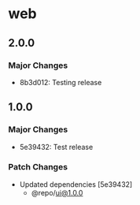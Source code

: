 # web

## 2.0.0

### Major Changes

- 8b3d012: Testing release

## 1.0.0

### Major Changes

- 5e39432: Test release

### Patch Changes

- Updated dependencies [5e39432]
  - @repo/ui@1.0.0
